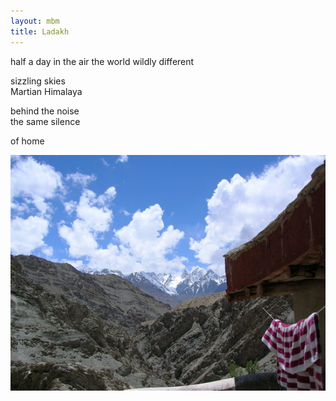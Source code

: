 ```yaml
---
layout: mbm
title: Ladakh
---
```


<div class="poem">
half a day in the air  
the world wildly different

sizzling skies  
Martian Himalaya

behind the noise  
the same silence
  
of home
</div>

!["Rizong Gompa, Ladakh"](/assets/images/pilg1/rizong.jpg "Rizong Gompa, Ladakh")
